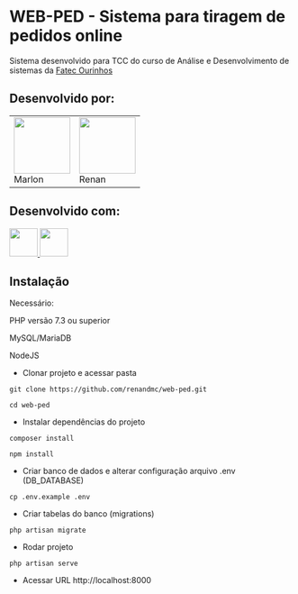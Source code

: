 # WEB-PED - Sistema para tiragem de pedidos online

Sistema desenvolvido para TCC do curso de Análise e Desenvolvimento de sistemas da <a href="https://www.fatecourinhos.edu.br/" target="_blank">Fatec Ourinhos</a>

## Desenvolvido por:

<table>    
    <tr>
        <td>
            <a href="https://github.com/mmb97" target="_blank">
                <img src="https://avatars.githubusercontent.com/u/78830257" height="100" />
            </a>
            <br />
            Marlon
        </td>
        <td>
            <a href="https://github.com/renandmc" target="_blank">
                <img src="https://avatars.githubusercontent.com/u/4171539" height="100" />
            </a>
            <br />
            Renan
        </td>
    </tr>
</table>

## Desenvolvido com:

<p>
    <a href="https://laravel.com" target="_blank" title="Laravel 8">
        <img src="https://raw.githubusercontent.com/laravel/art/master/logo-lockup/5%20SVG/2%20CMYK/1%20Full%20Color/laravel-logolockup-cmyk-red.svg" height="50">
    </a>
    <a href="https://getbootstrap.com/" target="_blank" title="Bootstrap">
        <img src="https://upload.wikimedia.org/wikipedia/commons/b/b2/Bootstrap_logo.svg" height="50">
    </a>
</p>

## Instalação

Necessário: 

PHP versão 7.3 ou superior

MySQL/MariaDB

NodeJS


- Clonar projeto e acessar pasta
```
git clone https://github.com/renandmc/web-ped.git

cd web-ped
```
- Instalar dependências do projeto
```
composer install

npm install
```
- Criar banco de dados e alterar configuração arquivo .env (DB_DATABASE)
```
cp .env.example .env
```
- Criar tabelas do banco (migrations)
```
php artisan migrate
```
- Rodar projeto
```
php artisan serve
```
- Acessar URL http://localhost:8000
